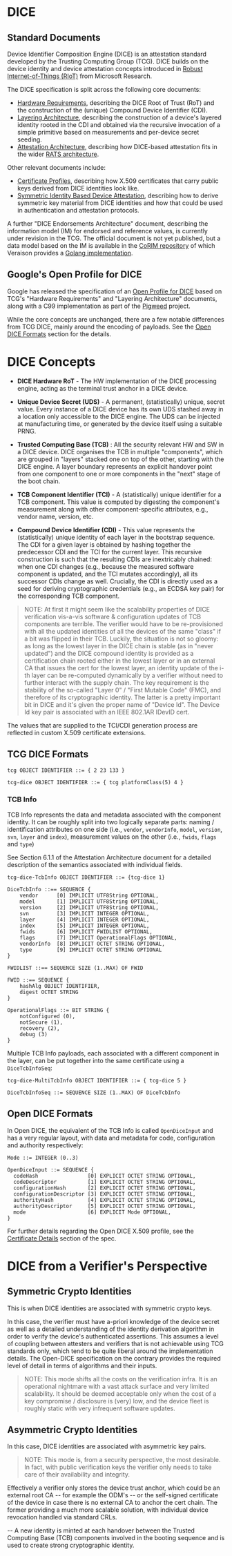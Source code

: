 # DICE

## Standard Documents

Device Identifier Composition Engine (DICE) is an attestation standard developed by the Trusting Computing Group (TCG).  DICE builds on the device identity and device attestation concepts introduced in [Robust Internet-of-Things (RIoT)](https://www.microsoft.com/en-us/research/wp-content/uploads/2016/06/RIoT20Paper-1.1-1.pdf) from Microsoft Research.

The DICE specification is split across the following core documents:

* [Hardware Requirements](https://trustedcomputinggroup.org/resource/hardware-requirements-for-a-device-identifier-composition-engine/), describing the DICE Root of Trust (RoT) and the construction of the (unique) Compound Device Identifier (CDI). 
* [Layering Architecture](https://trustedcomputinggroup.org/resource/dice-attestation-architecture/), describing the construction of a device's layered identity rooted in the CDI and obtained via the recursive invocation of a simple primitive based on measurements and per-device secret seeding.
* [Attestation Architecture](https://trustedcomputinggroup.org/resource/dice-attestation-architecture/), describing how DICE-based attestation fits in the wider [RATS architecture](https://www.ietf.org/archive/id/draft-ietf-rats-architecture-12.html).

Other relevant documents include:

* [Certificate Profiles](https://trustedcomputinggroup.org/resource/dice-certificate-profiles/), describing how X.509 certificates that carry public keys derived from DICE identities look like.
* [Symmetric Identity Based Device Attestation](https://trustedcomputinggroup.org/resource/symmetric-identity-based-device-attestation/), describing how to derive symmetric key material from DICE identities and how that could be used in authentication and attestation protocols.

A further "DICE Endorsements Architecture" document, describing the information model (IM) for endorsed and reference values, is currently under revision in the TCG.  The official document is not yet published, but a data model based on the IM is available in the [CoRIM repository](https://github.com/ietf-rats/ietf-corim-cddl) of which Veraison provides a [Golang implementation](https://github.com/veraison/corim).


## Google's Open Profile for DICE

Google has released the specification of an [Open Profile for DICE](https://pigweed.googlesource.com/open-dice/+/HEAD/docs/specification.md) based on TCG's "Hardware Requirements" and "Layering Architecture" documents, along with a C99 implementation as part of the [Pigweed](https://pigweed.dev) project.

While the core concepts are unchanged, there are a few notable differences from TCG DICE, mainly around the encoding of payloads.  See the [Open DICE Formats](#open-dice-formats) section for the details.

# DICE Concepts

* __DICE Hardware RoT__ - The HW implementation of the DICE processing engine, acting as the terminal trust anchor in a DICE device.

* __Unique Device Secret (UDS)__ - A permanent, (statistically) unique, secret value.  Every instance of a DICE device has its own UDS stashed away in a location only accessible to the DICE engine.  The UDS can be injected at manufacturing time, or generated by the device itself using a suitable PRNG.

* __Trusted Computing Base (TCB)__ : All the security relevant HW and SW in a DICE device.  DICE organises the TCB in multiple "components", which are grouped in "layers" stacked one on top of the other, starting with the DICE engine.  A layer boundary represents an explicit handover point from one component to one or more components in the "next" stage of the boot chain.

* __TCB Component Identifier (TCI)__ - A (statistically) unique identifier for a TCB component.  This value is computed by digesting the component's measurement along with other component-specific attributes, e.g., vendor name, version, etc.

* __Compound Device Identifier (CDI)__ - This value represents the (statistically) unique identity of each layer in the bootstrap sequence.  The CDI for a given layer is obtained by hashing together the predecessor CDI and the TCI for the current layer.  This recursive construction is such that the resulting CDIs are inextricably chained: when one CDI changes (e.g., because the measured software component is updated, and the TCI mutates accordingly), all its successor CDIs change as well.  Crucially, the CDI is directly used as a seed for deriving cryptographic credentials (e.g., an ECDSA key pair) for the corresponding TCB component.

> NOTE: At first it might seem like the scalability properties of DICE verification vis-a-vis software & configuration updates of TCB components are terrible.  The verifier would have to be re-provisioned with all the updated identities of all the devices of the same "class" if a bit was flipped in their TCB.  Luckily, the situation is not so gloomy: as long as the lowest layer in the DICE chain is stable (as in "never updated") and the DICE compound identity is provided as a certification chain rooted either in the lowest layer or in an external CA that issues the cert for the lowest layer, an identity update of the i-th layer can be re-computed dynamically by a verifier without need to further interact with the supply chain.  The key requirement is the stability of the so-called "Layer 0" / "First Mutable Code" (FMC), and therefore of its cryptographic identity.  The latter is a pretty important bit in DICE and it's given the proper name of "Device Id".  The Device Id key pair is associated with an IEEE 802.1AR IDevID cert.

The values that are supplied to the TCI/CDI generation process are reflected in custom X.509 certificate extensions.

## TCG DICE Formats

```
tcg OBJECT IDENTIFIER ::= { 2 23 133 }

tcg-dice OBJECT IDENTIFIER ::= { tcg platformClass(5) 4 }
```

### TCB Info

TCB Info represents the data and metadata associated with the component identity.  It can be roughly split into two logically separate parts: naming / identification attributes on one side (i.e., `vendor`, `vendorInfo`, `model`, `version`, `svn`, `layer` and `index`), measurement values on the other (i.e., `fwids`, `flags` and `type`)

See Section 6.1.1 of the Attestation Architecture document for a detailed description of the semantics associated with individual fields.

```
tcg-dice-TcbInfo OBJECT IDENTIFIER ::= {tcg-dice 1}

DiceTcbInfo ::== SEQUENCE {
    vendor      [0] IMPLICIT UTF8String OPTIONAL,
    model       [1] IMPLICIT UTF8String OPTIONAL,
    version     [2] IMPLICIT UTF8String OPTIONAL,
    svn         [3] IMPLICIT INTEGER OPTIONAL,
    layer       [4] IMPLICIT INTEGER OPTIONAL,
    index       [5] IMPLICIT INTEGER OPTIONAL,
    fwids       [6] IMPLICIT FWIDLIST OPTIONAL,
    flags       [7] IMPLICIT OperationalFlags OPTIONAL,
    vendorInfo  [8] IMPLICIT OCTET STRING OPTIONAL,
    type        [9] IMPLICIT OCTET STRING OPTIONAL
}

FWIDLIST ::== SEQUENCE SIZE (1..MAX) OF FWID

FWID ::== SEQUENCE {
    hashAlg OBJECT IDENTIFIER,
    digest OCTET STRING
}

OperationalFlags ::= BIT STRING {
    notConfigured (0),
    notSecure (1),
    recovery (2),
    debug (3)
}
```

Multiple TCB Info payloads, each associated with a different component in the layer, can be put together into the same certificate using a `DiceTcbInfoSeq`:

```
tcg-dice-MultiTcbInfo OBJECT IDENTIFIER ::= { tcg-dice 5 }

DiceTcbInfoSeq ::= SEQUENCE SIZE (1..MAX) OF DiceTcbInfo
```

## Open DICE Formats

In Open DICE, the equivalent of the TCB Info is called `OpenDiceInput` and has a very regular layout, with data and metadata for code, configuration and authority respectively:

```
Mode ::= INTEGER (0..3)

OpenDiceInput ::= SEQUENCE {
  codeHash                [0] EXPLICIT OCTET STRING OPTIONAL,
  codeDescriptor          [1] EXPLICIT OCTET STRING OPTIONAL,
  configurationHash       [2] EXPLICIT OCTET STRING OPTIONAL,
  configurationDescriptor [3] EXPLICIT OCTET STRING OPTIONAL,
  authorityHash           [4] EXPLICIT OCTET STRING OPTIONAL,
  authorityDescriptor     [5] EXPLICIT OCTET STRING OPTIONAL,
  mode                    [6] EXPLICIT Mode OPTIONAL,
}
```

For further details regarding the Open DICE X.509 profile, see the [Certificate Details](https://pigweed.googlesource.com/open-dice/+/HEAD/docs/specification.md#certificate-details) section of the spec.


# DICE from a Verifier's Perspective

## Symmetric Crypto Identities

This is when DICE identities are associated with symmetric crypto keys.

In this case, the verifier must have a-priori knowledge of the device secret as well as a detailed understanding of the identity derivation algorithm in order to verify the device's authenticated assertions.  This assumes a level of coupling between attesters and verifiers that is not achievable using TCG standards only, which tend to be quite liberal around the implementation details.  The Open-DICE specification on the contrary provides the required level of detail in terms of algorithms and their inputs.

> NOTE: This mode shifts all the costs on the verification infra.  It is an operational nightmare with a vast attack surface and very limited scalability.  It should be deemed acceptable only when the cost of a key compromise / disclosure is (very) low, and the device fleet is roughly static with very infrequent software updates.

## Asymmetric Crypto Identities

In this case, DICE identities are associated with asymmetric key pairs.

> NOTE: This mode is, from a security perspective, the most desirable.  In fact, with public verification keys the verifier only needs to take care of their availability and integrity.

Effectively a verifier only stores the device trust anchor, which could be an external root CA -- for example the ODM's -- or the self-signed certificate of the device in case there is no external CA to anchor the cert chain.  The former providing a much more scalable solution, with individual device revocation handled via standard CRLs.



-- A new identity is minted at each handover between the Trusted Computing Base (TCB) components involved in the booting sequence and is used to create strong cryptographic identity.

